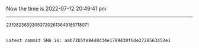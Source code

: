 Now the time is 2022-07-12 20:49:41 pm

---

<small>231982365930537202613649185718071</small>

```txt

Latest commit SHA is: aab72b5fe8448d34e1789430f6de2728563452e1
```

